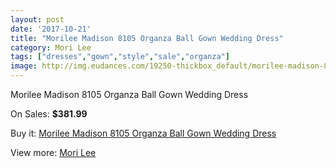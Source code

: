 ```yaml
---
layout: post
date: '2017-10-21'
title: "Morilee Madison 8105 Organza Ball Gown Wedding Dress"
category: Mori Lee
tags: ["dresses","gown","style","sale","organza"]
image: http://img.eudances.com/19250-thickbox_default/morilee-madison-8105-organza-ball-gown-wedding-dress.jpg
---
```

Morilee Madison 8105 Organza Ball Gown Wedding Dress

On Sales: **$381.99**
<a href="https://www.eudances.com/en/mori-lee/5732-morilee-madison-8105-organza-ball-gown-wedding-dress.html"><amp-img layout="responsive" width="600" height="600" src="//img.eudances.com/19250-thickbox_default/morilee-madison-8105-organza-ball-gown-wedding-dress.jpg" alt="Morilee Madison 8105 Organza Ball Gown Wedding Dress 0" /></a>
<a href="https://www.eudances.com/en/mori-lee/5732-morilee-madison-8105-organza-ball-gown-wedding-dress.html"><amp-img layout="responsive" width="600" height="600" src="//img.eudances.com/19252-thickbox_default/morilee-madison-8105-organza-ball-gown-wedding-dress.jpg" alt="Morilee Madison 8105 Organza Ball Gown Wedding Dress 1" /></a>
<a href="https://www.eudances.com/en/mori-lee/5732-morilee-madison-8105-organza-ball-gown-wedding-dress.html"><amp-img layout="responsive" width="600" height="600" src="//img.eudances.com/19251-thickbox_default/morilee-madison-8105-organza-ball-gown-wedding-dress.jpg" alt="Morilee Madison 8105 Organza Ball Gown Wedding Dress 2" /></a>

Buy it: [Morilee Madison 8105 Organza Ball Gown Wedding Dress](https://www.eudances.com/en/mori-lee/5732-morilee-madison-8105-organza-ball-gown-wedding-dress.html "Morilee Madison 8105 Organza Ball Gown Wedding Dress")

View more: [Mori Lee](https://www.eudances.com/en/9-mori-lee "Mori Lee")